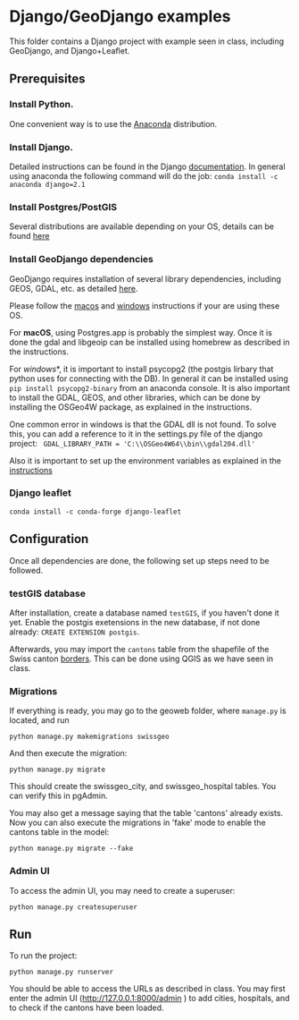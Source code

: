 # Django/GeoDjango examples

This folder contains a Django project with example seen in class, including GeoDjango, and Django+Leaflet.

## Prerequisites

### Install Python. 

One convenient way is to use the [Anaconda](https://www.anaconda.com/distribution/#download-section) distribution. 

### Install Django. 

Detailed instructions can be found in the Django [documentation](https://docs.djangoproject.com/en/2.1/topics/install/#installing-official-release). 
In general using anaconda the following command will do the job: 
`conda install -c anaconda django=2.1`

### Install Postgres/PostGIS

Several distributions are available depending on your OS, details can be found [here](https://www.postgresql.org/download/)

### Install GeoDjango dependencies

GeoDjango requires installation of several library dependencies, including GEOS, GDAL, etc. as detailed [here](https://docs.djangoproject.com/en/2.1/ref/contrib/gis/install).

Please follow the [macos](https://docs.djangoproject.com/en/2.1/ref/contrib/gis/install/#macos) and [windows](https://docs.djangoproject.com/en/2.1/ref/contrib/gis/install/#windows) instructions if your are using these OS.

For **macOS**, using Postgres.app is probably the simplest way. Once it is done the gdal and libgeoip can be installed using homebrew as described in the instructions.

For *windows**, it is important to install psycopg2 (the postgis lirbary that python uses for connecting with the DB). In general it can be installed using `pip install psycopg2-binary` from an anaconda console.
It is also important to install the GDAL, GEOS, and other libraries, which can be done by installing the OSGeo4W package, as explained in the instructions. 

One common error in windows is that the GDAL dll is not found. To solve this, you can add a reference to it in the settings.py file of the django project: `
GDAL_LIBRARY_PATH = 'C:\\OSGeo4W64\\bin\\gdal204.dll'`

Also it is important to set up the environment variables as explained in the [instructions](https://docs.djangoproject.com/en/2.1/ref/contrib/gis/install/#modify-windows-environment)


### Django leaflet

`conda install -c conda-forge django-leaflet`


## Configuration

Once all dependencies are done, the following set up steps need to be followed.

### testGIS database

After installation, create a database named `testGIS`, if you haven't done it yet.
Enable the postgis exetensions in the new database, if not done already: `CREATE EXTENSION postgis`.

Afterwards, you may import the `cantons` table from the shapefile of the Swiss canton [borders](https://cyberlearn.hes-so.ch/mod/resource/view.php?id=952453). 
This can be done using QGIS as we have seen in class. 

### Migrations

If everything is ready, you may go to the geoweb folder, where `manage.py` is located, and run 

`python manage.py makemigrations swissgeo`

And then execute the migration:

`python manage.py migrate`

This should create the swissgeo_city, and swissgeo_hospital tables. You can verify this in pgAdmin.

You may also get a message saying that the table 'cantons' already exists. Now you can also execute the migrations in 'fake' mode to enable the cantons table in the model:

`python manage.py migrate --fake`

### Admin UI

To access the admin UI, you may need to create a superuser:

`python manage.py createsuperuser`


## Run

To run the project:

`python manage.py runserver`

You should be able to access the URLs as described in class. You may first enter the admin UI (http://127.0.0.1:8000/admin
) to add cities, hospitals, and to check if the cantons have been loaded.




